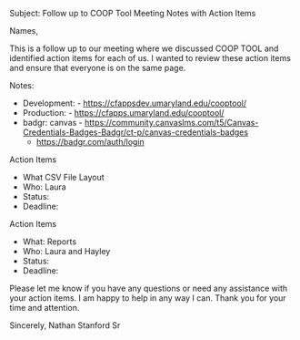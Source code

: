 Subject: 
Follow up to COOP Tool Meeting Notes with Action Items

Names,

This is a follow up to our meeting where we discussed COOP TOOL and identified action items for each of us. I wanted to review these action items and ensure that everyone is on the same page. 

Notes:
- Development: - https://cfappsdev.umaryland.edu/cooptool/
- Production: - https://cfapps.umaryland.edu/cooptool/
- badgr: canvas  - https://community.canvaslms.com/t5/Canvas-Credentials-Badges-Badgr/ct-p/canvas-credentials-badges
	- https://badgr.com/auth/login  

Action Items
- What CSV File Layout
- Who: Laura
- Status:  
- Deadline: 

Action Items
- What: Reports
- Who: Laura and Hayley
- Status: 
- Deadline: 



Please let me know if you have any questions or need any assistance with your action items. I am happy to help in any way I can. Thank you for your time and attention.  


Sincerely,
Nathan Stanford Sr




